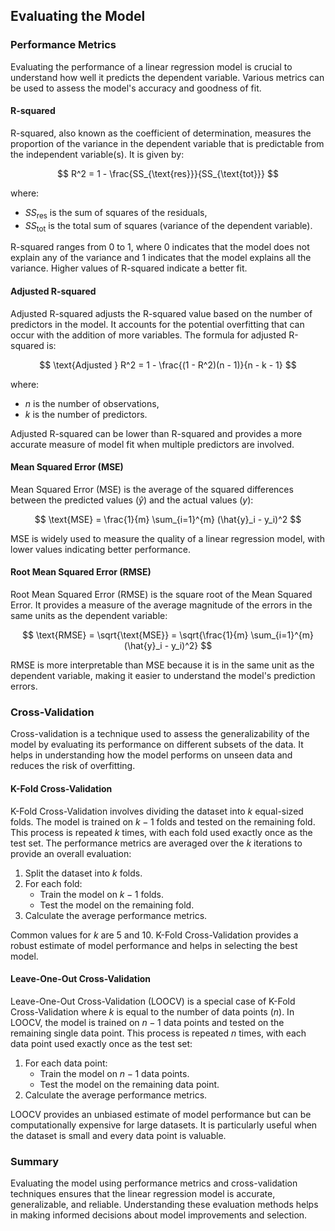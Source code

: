 ## Evaluating the Model

### Performance Metrics

Evaluating the performance of a linear regression model is crucial to understand how well it predicts the dependent variable. Various metrics can be used to assess the model's accuracy and goodness of fit.

#### R-squared

R-squared, also known as the coefficient of determination, measures the proportion of the variance in the dependent variable that is predictable from the independent variable(s). It is given by:

$$ R^2 = 1 - \frac{SS_{\text{res}}}{SS_{\text{tot}}} $$

where:
- $SS_{\text{res}}$ is the sum of squares of the residuals,
- $SS_{\text{tot}}$ is the total sum of squares (variance of the dependent variable).

R-squared ranges from 0 to 1, where 0 indicates that the model does not explain any of the variance and 1 indicates that the model explains all the variance. Higher values of R-squared indicate a better fit.

#### Adjusted R-squared

Adjusted R-squared adjusts the R-squared value based on the number of predictors in the model. It accounts for the potential overfitting that can occur with the addition of more variables. The formula for adjusted R-squared is:

$$ \text{Adjusted } R^2 = 1 - \frac{(1 - R^2)(n - 1)}{n - k - 1} $$

where:
- $n$ is the number of observations,
- $k$ is the number of predictors.

Adjusted R-squared can be lower than R-squared and provides a more accurate measure of model fit when multiple predictors are involved.

#### Mean Squared Error (MSE)

Mean Squared Error (MSE) is the average of the squared differences between the predicted values ($\hat{y}$) and the actual values ($y$):

$$ \text{MSE} = \frac{1}{m} \sum_{i=1}^{m} (\hat{y}_i - y_i)^2 $$

MSE is widely used to measure the quality of a linear regression model, with lower values indicating better performance.

#### Root Mean Squared Error (RMSE)

Root Mean Squared Error (RMSE) is the square root of the Mean Squared Error. It provides a measure of the average magnitude of the errors in the same units as the dependent variable:

$$ \text{RMSE} = \sqrt{\text{MSE}} = \sqrt{\frac{1}{m} \sum_{i=1}^{m} (\hat{y}_i - y_i)^2} $$

RMSE is more interpretable than MSE because it is in the same unit as the dependent variable, making it easier to understand the model's prediction errors.

### Cross-Validation

Cross-validation is a technique used to assess the generalizability of the model by evaluating its performance on different subsets of the data. It helps in understanding how the model performs on unseen data and reduces the risk of overfitting.

#### K-Fold Cross-Validation

K-Fold Cross-Validation involves dividing the dataset into $k$ equal-sized folds. The model is trained on $k-1$ folds and tested on the remaining fold. This process is repeated $k$ times, with each fold used exactly once as the test set. The performance metrics are averaged over the $k$ iterations to provide an overall evaluation:

1. Split the dataset into $k$ folds.
2. For each fold:
   - Train the model on $k-1$ folds.
   - Test the model on the remaining fold.
3. Calculate the average performance metrics.

Common values for $k$ are 5 and 10. K-Fold Cross-Validation provides a robust estimate of model performance and helps in selecting the best model.

#### Leave-One-Out Cross-Validation

Leave-One-Out Cross-Validation (LOOCV) is a special case of K-Fold Cross-Validation where $k$ is equal to the number of data points ($n$). In LOOCV, the model is trained on $n-1$ data points and tested on the remaining single data point. This process is repeated $n$ times, with each data point used exactly once as the test set:

1. For each data point:
   - Train the model on $n-1$ data points.
   - Test the model on the remaining data point.
2. Calculate the average performance metrics.

LOOCV provides an unbiased estimate of model performance but can be computationally expensive for large datasets. It is particularly useful when the dataset is small and every data point is valuable.

### Summary

Evaluating the model using performance metrics and cross-validation techniques ensures that the linear regression model is accurate, generalizable, and reliable. Understanding these evaluation methods helps in making informed decisions about model improvements and selection.
